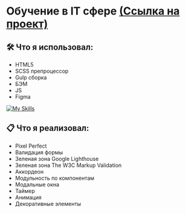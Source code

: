 # Обучение в IT сфере [(Ссылка на проект)](https://vetosy.github.io/GameDev/)

## 🛠 Что я использовал:
- HTML5
- SCSS препроцессор
- Gulp сборка
- БЭМ
- JS
- Figma

[![My Skills](https://skillicons.dev/icons?i=html,scss,js,figma,gulp,svg)](https://skillicons.dev)

## :clipboard: Что я реализовал:
- Pixel Perfect
- Валидация формы
- Зеленая зона Google Lighthouse
- Зеленая зона The W3C Markup Validation
- Аккордеон
- Модульность по компонентам
- Модальные окна
- Таймер
- Анимация
- Декоративные элементы
